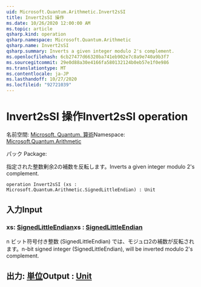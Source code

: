 ```yaml
---
uid: Microsoft.Quantum.Arithmetic.Invert2sSI
title: Invert2sSI 操作
ms.date: 10/26/2020 12:00:00 AM
ms.topic: article
qsharp.kind: operation
qsharp.namespace: Microsoft.Quantum.Arithmetic
qsharp.name: Invert2sSI
qsharp.summary: Inverts a given integer modulo 2's complement.
ms.openlocfilehash: 6cb27477d66320ba741eb902e7c8a9e740a9b3f7
ms.sourcegitcommit: 29e0d88a30e4166fa580132124b0eb57e1f0e986
ms.translationtype: MT
ms.contentlocale: ja-JP
ms.lasthandoff: 10/27/2020
ms.locfileid: "92721039"
---
```

# <a name="invert2ssi-operation"></a><span data-ttu-id="46ec5-102">Invert2sSI 操作</span><span class="sxs-lookup"><span data-stu-id="46ec5-102">Invert2sSI operation</span></span>

<span data-ttu-id="46ec5-103">名前空間: [Microsoft. Quantum. 算術](xref:Microsoft.Quantum.Arithmetic)</span><span class="sxs-lookup"><span data-stu-id="46ec5-103">Namespace: [Microsoft.Quantum.Arithmetic](xref:Microsoft.Quantum.Arithmetic)</span></span>

<span data-ttu-id="46ec5-104">パック [](https://nuget.org/packages/)</span><span class="sxs-lookup"><span data-stu-id="46ec5-104">Package: [](https://nuget.org/packages/)</span></span>


<span data-ttu-id="46ec5-105">指定された整数剰余2の補数を反転します。</span><span class="sxs-lookup"><span data-stu-id="46ec5-105">Inverts a given integer modulo 2's complement.</span></span>

```qsharp
operation Invert2sSI (xs : Microsoft.Quantum.Arithmetic.SignedLittleEndian) : Unit
```


## <a name="input"></a><span data-ttu-id="46ec5-106">入力</span><span class="sxs-lookup"><span data-stu-id="46ec5-106">Input</span></span>

### <a name="xs--signedlittleendian"></a><span data-ttu-id="46ec5-107">xs: [SignedLittleEndian](xref:Microsoft.Quantum.Arithmetic.SignedLittleEndian)</span><span class="sxs-lookup"><span data-stu-id="46ec5-107">xs : [SignedLittleEndian](xref:Microsoft.Quantum.Arithmetic.SignedLittleEndian)</span></span>

<span data-ttu-id="46ec5-108">n ビット符号付き整数 (SignedLittleEndian) では、モジュロ2の補数が反転されます。</span><span class="sxs-lookup"><span data-stu-id="46ec5-108">n-bit signed integer (SignedLittleEndian), will be inverted modulo 2's complement.</span></span>



## <a name="output--unit"></a><span data-ttu-id="46ec5-109">出力: [単位](xref:microsoft.quantum.lang-ref.unit)</span><span class="sxs-lookup"><span data-stu-id="46ec5-109">Output : [Unit](xref:microsoft.quantum.lang-ref.unit)</span></span>

